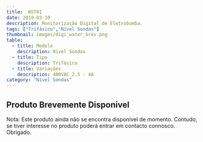 ```yaml
---
title:  NST01
date: 2019-03-10
description: Monitorização Digital de Eletrobomba.
tags: ["Trifásico","Nível Sondas"]
thumbnail: images/digi_water_brev.png
table:
  - title: Modelo
    description: Nível Sondas
  - title: Tipo
    description: Trifásico
  - title: Variações
    description: 400VAC 2,5 - 4A
category: "Nível Sondas"
---
```


## Produto Brevemente Disponivel

Nota: Este produto ainda não se encontra disponivel de momento. Contudo, se tiver interesse no produto poderá entrar em contacto connosco. Obrigado.
